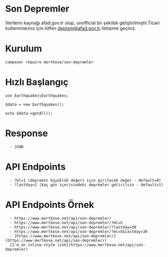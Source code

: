 # Son Depremler
Verilerin kaynağı afad.gov.tr olup, unofficial bir şekilde geliştirilmiştir.Ticari kullanımlarınız için lütfen deprem@afad.gov.tr iletişime geçiniz.

# Kurulum
```
composer require mertkose/son-depremler 
```

# Hızlı Başlangıç
```
use Earthquakes\Earthquakes;

$data = new Earthquakes();

echo $data->getAll();
```

# Response
```
  - JSON
```
  

# API Endpoints
```
  - ?ml=1 (depremin büyüklük değeri için girilecek değer - default=0)
  - ?lastday=2 (kaç gün içerisindeki depremler getirilsin - default=1)
```

# API Endpoints Örnek
```
  - https://www.mertkose.net/api/son-depremler/
  - https://www.mertkose.net/api/son-depremler/?ml=5
  - https://www.mertkose.net/api/son-depremler/?lastday=30
  - https://www.mertkose.net/api/son-depremler/?ml=5&lastday=30
  - [https://www.mertkose.net/api/son-depremler/](https://www.mertkose.net/api/son-depremler/)
  [I'm an inline-style link](https://www.mertkose.net/api/son-depremler)
```

